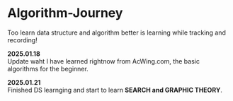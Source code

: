 # Algorithm-Journey
Too learn data structure and algorithm better is learning while tracking and recording!

<strong>2025.01.18</strong><br>
Update waht I have learned rightnow from AcWing.com, the basic algorithms for the beginner.

<strong>2025.01.21</strong><br>
Finished DS learnging and start to learn <strong>SEARCH and GRAPHIC THEORY</strong>.
